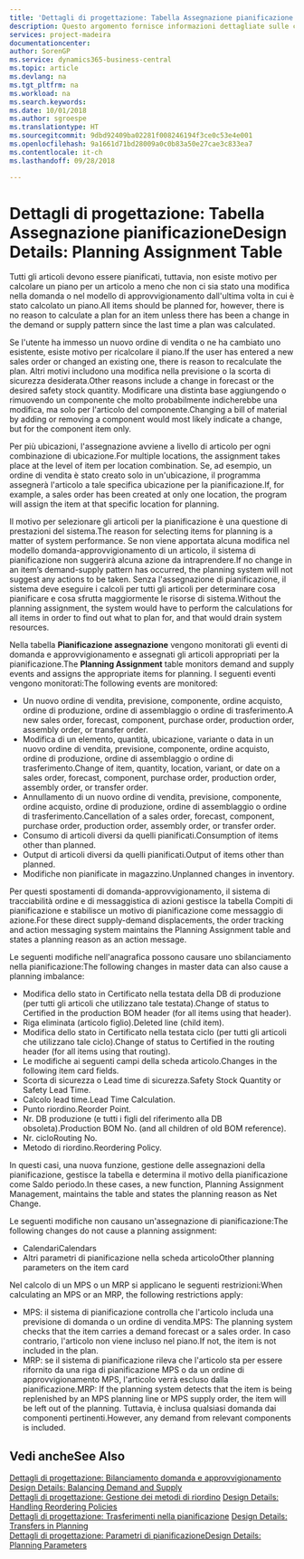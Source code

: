 ```yaml
---
title: 'Dettagli di progettazione: Tabella Assegnazione pianificazione | Microsoft Docs'
description: Questo argomento fornisce informazioni dettagliate sulle conseguenze relative alla modifica del metodo di pianificazione per un articolo.
services: project-madeira
documentationcenter: 
author: SorenGP
ms.service: dynamics365-business-central
ms.topic: article
ms.devlang: na
ms.tgt_pltfrm: na
ms.workload: na
ms.search.keywords: 
ms.date: 10/01/2018
ms.author: sgroespe
ms.translationtype: HT
ms.sourcegitcommit: 9dbd92409ba02281f008246194f3ce0c53e4e001
ms.openlocfilehash: 9a1661d71bd28009a0c0b83a50e27cae3c833ea7
ms.contentlocale: it-ch
ms.lasthandoff: 09/28/2018

---
```

# <a name="design-details-planning-assignment-table"></a><span data-ttu-id="f780a-103">Dettagli di progettazione: Tabella Assegnazione pianificazione</span><span class="sxs-lookup"><span data-stu-id="f780a-103">Design Details: Planning Assignment Table</span></span>
<span data-ttu-id="f780a-104">Tutti gli articoli devono essere pianificati, tuttavia, non esiste motivo per calcolare un piano per un articolo a meno che non ci sia stato una modifica nella domanda o nel modello di approvvigionamento dall'ultima volta in cui è stato calcolato un piano.</span><span class="sxs-lookup"><span data-stu-id="f780a-104">All items should be planned for, however, there is no reason to calculate a plan for an item unless there has been a change in the demand or supply pattern since the last time a plan was calculated.</span></span>  

<span data-ttu-id="f780a-105">Se l'utente ha immesso un nuovo ordine di vendita o ne ha cambiato uno esistente, esiste motivo per ricalcolare il piano.</span><span class="sxs-lookup"><span data-stu-id="f780a-105">If the user has entered a new sales order or changed an existing one, there is reason to recalculate the plan.</span></span> <span data-ttu-id="f780a-106">Altri motivi includono una modifica nella previsione o la scorta di sicurezza desiderata.</span><span class="sxs-lookup"><span data-stu-id="f780a-106">Other reasons include a change in forecast or the desired safety stock quantity.</span></span> <span data-ttu-id="f780a-107">Modificare una distinta base aggiungendo o rimuovendo un componente che molto probabilmente indicherebbe una modifica, ma solo per l'articolo del componente.</span><span class="sxs-lookup"><span data-stu-id="f780a-107">Changing a bill of material by adding or removing a component would most likely indicate a change, but for the component item only.</span></span>  

<span data-ttu-id="f780a-108">Per più ubicazioni, l'assegnazione avviene a livello di articolo per ogni combinazione di ubicazione.</span><span class="sxs-lookup"><span data-stu-id="f780a-108">For multiple locations, the assignment takes place at the level of item per location combination.</span></span> <span data-ttu-id="f780a-109">Se, ad esempio, un ordine di vendita è stato creato solo in un'ubicazione, il programma assegnerà l'articolo a tale specifica ubicazione per la pianificazione.</span><span class="sxs-lookup"><span data-stu-id="f780a-109">If, for example, a sales order has been created at only one location, the program will assign the item at that specific location for planning.</span></span>  

<span data-ttu-id="f780a-110">Il motivo per selezionare gli articoli per la pianificazione è una questione di prestazioni del sistema.</span><span class="sxs-lookup"><span data-stu-id="f780a-110">The reason for selecting items for planning is a matter of system performance.</span></span> <span data-ttu-id="f780a-111">Se non viene apportata alcuna modifica nel modello domanda-approvvigionamento di un articolo, il sistema di pianificazione non suggerirà alcuna azione da intraprendere.</span><span class="sxs-lookup"><span data-stu-id="f780a-111">If no change in an item’s demand-supply pattern has occurred, the planning system will not suggest any actions to be taken.</span></span> <span data-ttu-id="f780a-112">Senza l'assegnazione di pianificazione, il sistema deve eseguire i calcoli per tutti gli articoli per determinare cosa pianificare e cosa sfrutta maggiormente le risorse di sistema.</span><span class="sxs-lookup"><span data-stu-id="f780a-112">Without the planning assignment, the system would have to perform the calculations for all items in order to find out what to plan for, and that would drain system resources.</span></span>  

<span data-ttu-id="f780a-113">Nella tabella **Pianificazione assegnazione** vengono monitorati gli eventi di domanda e approvvigionamento e assegnati gli articoli appropriati per la pianificazione.</span><span class="sxs-lookup"><span data-stu-id="f780a-113">The **Planning Assignment** table monitors demand and supply events and assigns the appropriate items for planning.</span></span> <span data-ttu-id="f780a-114">I seguenti eventi vengono monitorati:</span><span class="sxs-lookup"><span data-stu-id="f780a-114">The following events are monitored:</span></span>  

* <span data-ttu-id="f780a-115">Un nuovo ordine di vendita, previsione, componente, ordine acquisto, ordine di produzione, ordine di assemblaggio o ordine di trasferimento.</span><span class="sxs-lookup"><span data-stu-id="f780a-115">A new sales order, forecast, component, purchase order, production order, assembly order, or transfer order.</span></span>  
* <span data-ttu-id="f780a-116">Modifica di un elemento, quantità, ubicazione, variante o data in un nuovo ordine di vendita, previsione, componente, ordine acquisto, ordine di produzione, ordine di assemblaggio o ordine di trasferimento.</span><span class="sxs-lookup"><span data-stu-id="f780a-116">Change of item, quantity, location, variant, or date on a sales order, forecast, component, purchase order, production order, assembly order, or transfer order.</span></span>  
* <span data-ttu-id="f780a-117">Annullamento di un nuovo ordine di vendita, previsione, componente, ordine acquisto, ordine di produzione, ordine di assemblaggio o ordine di trasferimento.</span><span class="sxs-lookup"><span data-stu-id="f780a-117">Cancellation of a sales order, forecast, component, purchase order, production order, assembly order, or transfer order.</span></span>  
* <span data-ttu-id="f780a-118">Consumo di articoli diversi da quelli pianificati.</span><span class="sxs-lookup"><span data-stu-id="f780a-118">Consumption of items other than planned.</span></span>  
* <span data-ttu-id="f780a-119">Output di articoli diversi da quelli pianificati.</span><span class="sxs-lookup"><span data-stu-id="f780a-119">Output of items other than planned.</span></span>  
* <span data-ttu-id="f780a-120">Modifiche non pianificate in magazzino.</span><span class="sxs-lookup"><span data-stu-id="f780a-120">Unplanned changes in inventory.</span></span>  

<span data-ttu-id="f780a-121">Per questi spostamenti di domanda-approvvigionamento, il sistema di tracciabilità ordine e di messaggistica di azioni gestisce la tabella Compiti di pianificazione e stabilisce un motivo di pianificazione come messaggio di azione.</span><span class="sxs-lookup"><span data-stu-id="f780a-121">For these direct supply-demand displacements, the order tracking and action messaging system maintains the Planning Assignment table and states a planning reason as an action message.</span></span>  

<span data-ttu-id="f780a-122">Le seguenti modifiche nell'anagrafica possono causare uno sbilanciamento nella pianificazione:</span><span class="sxs-lookup"><span data-stu-id="f780a-122">The following changes in master data can also cause a planning imbalance:</span></span>  

* <span data-ttu-id="f780a-123">Modifica dello stato in Certificato nella testata della DB di produzione (per tutti gli articoli che utilizzano tale testata).</span><span class="sxs-lookup"><span data-stu-id="f780a-123">Change of status to Certified in the production BOM header (for all items using that header).</span></span>  
* <span data-ttu-id="f780a-124">Riga eliminata (articolo figlio).</span><span class="sxs-lookup"><span data-stu-id="f780a-124">Deleted line (child item).</span></span>  
* <span data-ttu-id="f780a-125">Modifica dello stato in Certificato nella testata ciclo (per tutti gli articoli che utilizzano tale ciclo).</span><span class="sxs-lookup"><span data-stu-id="f780a-125">Change of status to Certified in the routing header (for all items using that routing).</span></span>  
* <span data-ttu-id="f780a-126">Le modifiche ai seguenti campi della scheda articolo.</span><span class="sxs-lookup"><span data-stu-id="f780a-126">Changes in the following item card fields.</span></span>  
* <span data-ttu-id="f780a-127">Scorta di sicurezza o Lead time di sicurezza.</span><span class="sxs-lookup"><span data-stu-id="f780a-127">Safety Stock Quantity or Safety Lead Time.</span></span>  
* <span data-ttu-id="f780a-128">Calcolo lead time.</span><span class="sxs-lookup"><span data-stu-id="f780a-128">Lead Time Calculation.</span></span>  
* <span data-ttu-id="f780a-129">Punto riordino.</span><span class="sxs-lookup"><span data-stu-id="f780a-129">Reorder Point.</span></span>  
* <span data-ttu-id="f780a-130">Nr. DB produzione (e tutti i figli del riferimento alla DB obsoleta).</span><span class="sxs-lookup"><span data-stu-id="f780a-130">Production BOM No. (and all children of old BOM reference).</span></span>  
* <span data-ttu-id="f780a-131">Nr. ciclo</span><span class="sxs-lookup"><span data-stu-id="f780a-131">Routing No.</span></span>  
* <span data-ttu-id="f780a-132">Metodo di riordino.</span><span class="sxs-lookup"><span data-stu-id="f780a-132">Reordering Policy.</span></span>  

<span data-ttu-id="f780a-133">In questi casi, una nuova funzione, gestione delle assegnazioni della pianificazione, gestisce la tabella e determina il motivo della pianificazione come Saldo periodo.</span><span class="sxs-lookup"><span data-stu-id="f780a-133">In these cases, a new function, Planning Assignment Management, maintains the table and states the planning reason as Net Change.</span></span>  

<span data-ttu-id="f780a-134">Le seguenti modifiche non causano un'assegnazione di pianificazione:</span><span class="sxs-lookup"><span data-stu-id="f780a-134">The following changes do not cause a planning assignment:</span></span>  

* <span data-ttu-id="f780a-135">Calendari</span><span class="sxs-lookup"><span data-stu-id="f780a-135">Calendars</span></span>  
* <span data-ttu-id="f780a-136">Altri parametri di pianificazione nella scheda articolo</span><span class="sxs-lookup"><span data-stu-id="f780a-136">Other planning parameters on the item card</span></span>  

<span data-ttu-id="f780a-137">Nel calcolo di un MPS o un MRP si applicano le seguenti restrizioni:</span><span class="sxs-lookup"><span data-stu-id="f780a-137">When calculating an MPS or an MRP, the following restrictions apply:</span></span>  

* <span data-ttu-id="f780a-138">MPS: il sistema di pianificazione controlla che l'articolo includa una previsione di domanda o un ordine di vendita.</span><span class="sxs-lookup"><span data-stu-id="f780a-138">MPS: The planning system checks that the item carries a demand forecast or a sales order.</span></span> <span data-ttu-id="f780a-139">In caso contrario, l'articolo non viene incluso nel piano.</span><span class="sxs-lookup"><span data-stu-id="f780a-139">If not, the item is not included in the plan.</span></span>  
* <span data-ttu-id="f780a-140">MRP: se il sistema di pianificazione rileva che l'articolo sta per essere rifornito da una riga di pianificazione MPS o da un ordine di approvvigionamento MPS, l'articolo verrà escluso dalla pianificazione.</span><span class="sxs-lookup"><span data-stu-id="f780a-140">MRP: If the planning system detects that the item is being replenished by an MPS planning line or MPS supply order, the item will be left out of the planning.</span></span> <span data-ttu-id="f780a-141">Tuttavia, è inclusa qualsiasi domanda dai componenti pertinenti.</span><span class="sxs-lookup"><span data-stu-id="f780a-141">However, any demand from relevant components is included.</span></span>  

## <a name="see-also"></a><span data-ttu-id="f780a-142">Vedi anche</span><span class="sxs-lookup"><span data-stu-id="f780a-142">See Also</span></span>  
<span data-ttu-id="f780a-143">[Dettagli di progettazione: Bilanciamento domanda e approvvigionamento](design-details-balancing-demand-and-supply.md) </span><span class="sxs-lookup"><span data-stu-id="f780a-143">[Design Details: Balancing Demand and Supply](design-details-balancing-demand-and-supply.md) </span></span>  
<span data-ttu-id="f780a-144">[Dettagli di progettazione: Gestione dei metodi di riordino](design-details-handling-reordering-policies.md) </span><span class="sxs-lookup"><span data-stu-id="f780a-144">[Design Details: Handling Reordering Policies](design-details-handling-reordering-policies.md) </span></span>  
<span data-ttu-id="f780a-145">[Dettagli di progettazione: Trasferimenti nella pianificazione](design-details-transfers-in-planning.md) </span><span class="sxs-lookup"><span data-stu-id="f780a-145">[Design Details: Transfers in Planning](design-details-transfers-in-planning.md) </span></span>  
[<span data-ttu-id="f780a-146">Dettagli di progettazione: Parametri di pianificazione</span><span class="sxs-lookup"><span data-stu-id="f780a-146">Design Details: Planning Parameters</span></span>](design-details-planning-parameters.md)  

